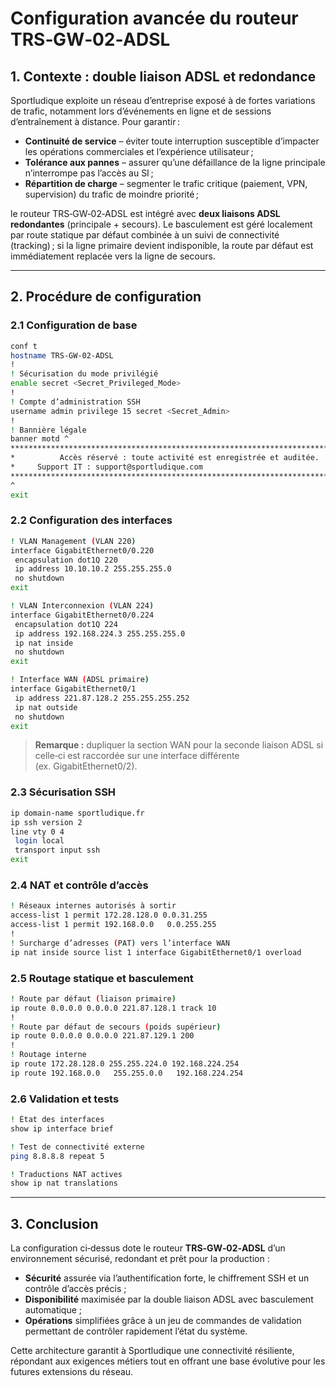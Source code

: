 # Configuration avancée du routeur **TRS‑GW‑02‑ADSL**

## 1. Contexte : double liaison ADSL et redondance

Sportludique exploite un réseau d’entreprise exposé à de fortes variations de trafic, notamment lors d’événements en ligne et de sessions d’entraînement à distance. Pour garantir :

- **Continuité de service** – éviter toute interruption susceptible d’impacter les opérations commerciales et l’expérience utilisateur ;
- **Tolérance aux pannes** – assurer qu’une défaillance de la ligne principale n’interrompe pas l’accès au SI ;
- **Répartition de charge** – segmenter le trafic critique (paiement, VPN, supervision) du trafic de moindre priorité ;

le routeur TRS‑GW‑02‑ADSL est intégré avec **deux liaisons ADSL redondantes** (principale + secours). Le basculement est géré localement par route statique par défaut combinée à un suivi de connectivité (tracking) ; si la ligne primaire devient indisponible, la route par défaut est immédiatement replacée vers la ligne de secours.

---

## 2. Procédure de configuration

### 2.1 Configuration de base

```bash
conf t
hostname TRS-GW-02-ADSL
!
! Sécurisation du mode privilégié
enable secret <Secret_Privileged_Mode>
!
! Compte d’administration SSH
username admin privilege 15 secret <Secret_Admin>
!
! Bannière légale
banner motd ^
***************************************************************************
*          Accès réservé : toute activité est enregistrée et auditée.      *
*     Support IT : support@sportludique.com                                 *
***************************************************************************
^
exit
```

### 2.2 Configuration des interfaces

```bash
! VLAN Management (VLAN 220)
interface GigabitEthernet0/0.220
 encapsulation dot1Q 220
 ip address 10.10.10.2 255.255.255.0
 no shutdown
exit

! VLAN Interconnexion (VLAN 224)
interface GigabitEthernet0/0.224
 encapsulation dot1Q 224
 ip address 192.168.224.3 255.255.255.0
 ip nat inside
 no shutdown
exit

! Interface WAN (ADSL primaire)
interface GigabitEthernet0/1
 ip address 221.87.128.2 255.255.255.252
 ip nat outside
 no shutdown
exit
```

> **Remarque :** dupliquer la section WAN pour la seconde liaison ADSL si celle‑ci est raccordée sur une interface différente (ex. GigabitEthernet0/2).

### 2.3 Sécurisation SSH

```bash
ip domain-name sportludique.fr
ip ssh version 2
line vty 0 4
 login local
 transport input ssh
exit
```

### 2.4 NAT et contrôle d’accès

```bash
! Réseaux internes autorisés à sortir
access-list 1 permit 172.28.128.0 0.0.31.255
access-list 1 permit 192.168.0.0   0.0.255.255
!
! Surcharge d’adresses (PAT) vers l’interface WAN
ip nat inside source list 1 interface GigabitEthernet0/1 overload
```

### 2.5 Routage statique et basculement

```bash
! Route par défaut (liaison primaire)
ip route 0.0.0.0 0.0.0.0 221.87.128.1 track 10
!
! Route par défaut de secours (poids supérieur)
ip route 0.0.0.0 0.0.0.0 221.87.129.1 200
!
! Routage interne
ip route 172.28.128.0 255.255.224.0 192.168.224.254
ip route 192.168.0.0   255.255.0.0   192.168.224.254
```

### 2.6 Validation et tests

```bash
! État des interfaces
show ip interface brief

! Test de connectivité externe
ping 8.8.8.8 repeat 5

! Traductions NAT actives
show ip nat translations
```

---

## 3. Conclusion

La configuration ci‑dessus dote le routeur **TRS‑GW‑02‑ADSL** d’un environnement sécurisé, redondant et prêt pour la production :

- **Sécurité** assurée via l’authentification forte, le chiffrement SSH et un contrôle d’accès précis ;
- **Disponibilité** maximisée par la double liaison ADSL avec basculement automatique ;
- **Opérations** simplifiées grâce à un jeu de commandes de validation permettant de contrôler rapidement l’état du système.

Cette architecture garantit à Sportludique une connectivité résiliente, répondant aux exigences métiers tout en offrant une base évolutive pour les futures extensions du réseau.
